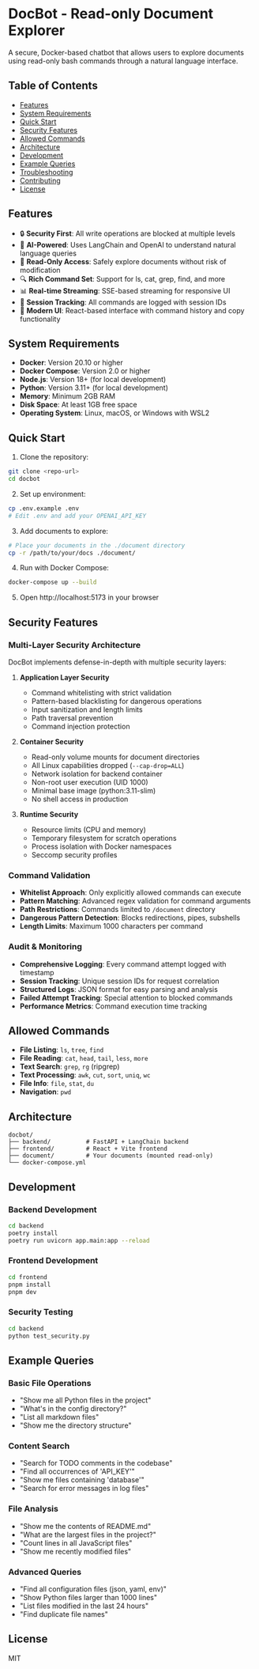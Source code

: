 # DocBot - Read-only Document Explorer

A secure, Docker-based chatbot that allows users to explore documents using read-only bash commands through a natural language interface.

## Table of Contents

- [Features](#features)
- [System Requirements](#system-requirements)
- [Quick Start](#quick-start)
- [Security Features](#security-features)
- [Allowed Commands](#allowed-commands)
- [Architecture](#architecture)
- [Development](#development)
- [Example Queries](#example-queries)
- [Troubleshooting](#troubleshooting)
- [Contributing](#contributing)
- [License](#license)

## Features

- 🔒 **Security First**: All write operations are blocked at multiple levels
- 🤖 **AI-Powered**: Uses LangChain and OpenAI to understand natural language queries
- 📂 **Read-Only Access**: Safely explore documents without risk of modification
- 🔍 **Rich Command Set**: Support for ls, cat, grep, find, and more
- 📊 **Real-time Streaming**: SSE-based streaming for responsive UI
- 🎯 **Session Tracking**: All commands are logged with session IDs
- 🎨 **Modern UI**: React-based interface with command history and copy functionality

## System Requirements

- **Docker**: Version 20.10 or higher
- **Docker Compose**: Version 2.0 or higher
- **Node.js**: Version 18+ (for local development)
- **Python**: Version 3.11+ (for local development)
- **Memory**: Minimum 2GB RAM
- **Disk Space**: At least 1GB free space
- **Operating System**: Linux, macOS, or Windows with WSL2

## Quick Start

1. Clone the repository:
```bash
git clone <repo-url>
cd docbot
```

2. Set up environment:
```bash
cp .env.example .env
# Edit .env and add your OPENAI_API_KEY
```

3. Add documents to explore:
```bash
# Place your documents in the ./document directory
cp -r /path/to/your/docs ./document/
```

4. Run with Docker Compose:
```bash
docker-compose up --build
```

5. Open http://localhost:5173 in your browser

## Security Features

### Multi-Layer Security Architecture

DocBot implements defense-in-depth with multiple security layers:

1. **Application Layer Security**
   - Command whitelisting with strict validation
   - Pattern-based blacklisting for dangerous operations
   - Input sanitization and length limits
   - Path traversal prevention
   - Command injection protection

2. **Container Security**
   - Read-only volume mounts for document directories
   - All Linux capabilities dropped (`--cap-drop=ALL`)
   - Network isolation for backend container
   - Non-root user execution (UID 1000)
   - Minimal base image (python:3.11-slim)
   - No shell access in production

3. **Runtime Security**
   - Resource limits (CPU and memory)
   - Temporary filesystem for scratch operations
   - Process isolation with Docker namespaces
   - Seccomp security profiles

### Command Validation

- **Whitelist Approach**: Only explicitly allowed commands can execute
- **Pattern Matching**: Advanced regex validation for command arguments
- **Path Restrictions**: Commands limited to `/document` directory
- **Dangerous Pattern Detection**: Blocks redirections, pipes, subshells
- **Length Limits**: Maximum 1000 characters per command

### Audit & Monitoring

- **Comprehensive Logging**: Every command attempt logged with timestamp
- **Session Tracking**: Unique session IDs for request correlation
- **Structured Logs**: JSON format for easy parsing and analysis
- **Failed Attempt Tracking**: Special attention to blocked commands
- **Performance Metrics**: Command execution time tracking

## Allowed Commands

- **File Listing**: `ls`, `tree`, `find`
- **File Reading**: `cat`, `head`, `tail`, `less`, `more`
- **Text Search**: `grep`, `rg` (ripgrep)
- **Text Processing**: `awk`, `cut`, `sort`, `uniq`, `wc`
- **File Info**: `file`, `stat`, `du`
- **Navigation**: `pwd`

## Architecture

```
docbot/
├── backend/          # FastAPI + LangChain backend
├── frontend/         # React + Vite frontend  
├── document/         # Your documents (mounted read-only)
└── docker-compose.yml
```

## Development

### Backend Development
```bash
cd backend
poetry install
poetry run uvicorn app.main:app --reload
```

### Frontend Development
```bash
cd frontend
pnpm install
pnpm dev
```

### Security Testing
```bash
cd backend
python test_security.py
```

## Example Queries

### Basic File Operations
- "Show me all Python files in the project"
- "What's in the config directory?"
- "List all markdown files"
- "Show me the directory structure"

### Content Search
- "Search for TODO comments in the codebase"
- "Find all occurrences of 'API_KEY'"
- "Show me files containing 'database'"
- "Search for error messages in log files"

### File Analysis
- "Show me the contents of README.md"
- "What are the largest files in the project?"
- "Count lines in all JavaScript files"
- "Show me recently modified files"

### Advanced Queries
- "Find all configuration files (json, yaml, env)"
- "Show Python files larger than 1000 lines"
- "List files modified in the last 24 hours"
- "Find duplicate file names"

## License

MIT